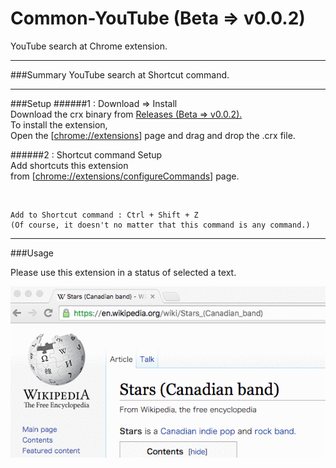 # Common-YouTube (Beta => v0.0.2)
YouTube search at Chrome extension.



------
###Summary
YouTube search at Shortcut command.

------

###Setup
######1 : Download => Install<br>
Download the crx binary from [Releases (Beta => v0.0.2).](https://github.com/shinshin86/Common-YouTube/releases/tag/v0.0.2) <br>
To install the extension,<br>
Open the [[chrome://extensions](chrome://extensions)] page and drag and drop the .crx file.

######2 : Shortcut command Setup<br>
Add shortcuts this extension<br>
from [[chrome://extensions/configureCommands](chrome://extensions/configureCommands)] page.

<br>

	Add to Shortcut command : Ctrl + Shift + Z
	(Of course, it doesn't no matter that this command is any command.)
	
------
###Usage

Please use this extension in a status of selected a text.


![usage_Common-YouTube.gif](./sample_image/usage_Common-YouTube.gif)
